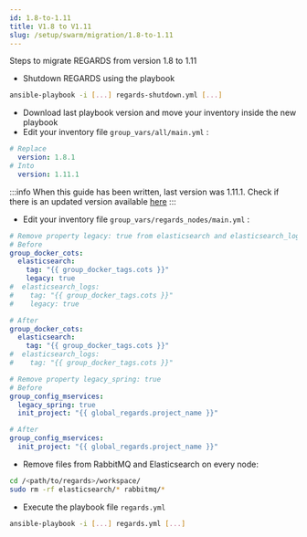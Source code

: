 ```yaml
---
id: 1.8-to-1.11
title: V1.8 to V1.11
slug: /setup/swarm/migration/1.8-to-1.11
---
```


Steps to migrate REGARDS from version 1.8 to 1.11

- Shutdown REGARDS using the playbook
```bash
ansible-playbook -i [...] regards-shutdown.yml [...]
```
- Download last playbook version and move your inventory inside the new playbook
- Edit your inventory file `group_vars/all/main.yml` :
```yaml
# Replace 
  version: 1.8.1
# Into 
  version: 1.11.1
```

:::info
When this guide has been written, last version was 1.11.1. Check if there is an updated version available [here](https://github.com/orgs/RegardsOss/packages/container/package/rs-authentication)
:::

- Edit your inventory file `group_vars/regards_nodes/main.yml` :
```yaml
# Remove property legacy: true from elasticsearch and elasticsearch_logs
# Before
group_docker_cots:
  elasticsearch:
    tag: "{{ group_docker_tags.cots }}"
    legacy: true
#  elasticsearch_logs:
#    tag: "{{ group_docker_tags.cots }}"
#    legacy: true

# After 
group_docker_cots:
  elasticsearch:
    tag: "{{ group_docker_tags.cots }}"
#  elasticsearch_logs:
#    tag: "{{ group_docker_tags.cots }}"

# Remove property legacy_spring: true
# Before
group_config_mservices:
  legacy_spring: true
  init_project: "{{ global_regards.project_name }}"

# After 
group_config_mservices:
  init_project: "{{ global_regards.project_name }}"
```

- Remove files from RabbitMQ and Elasticsearch on every node:
```bash
cd /<path/to/regards>/workspace/
sudo rm -rf elasticsearch/* rabbitmq/*
```
- Execute the playbook file `regards.yml`
```bash
ansible-playbook -i [...] regards.yml [...]
```
